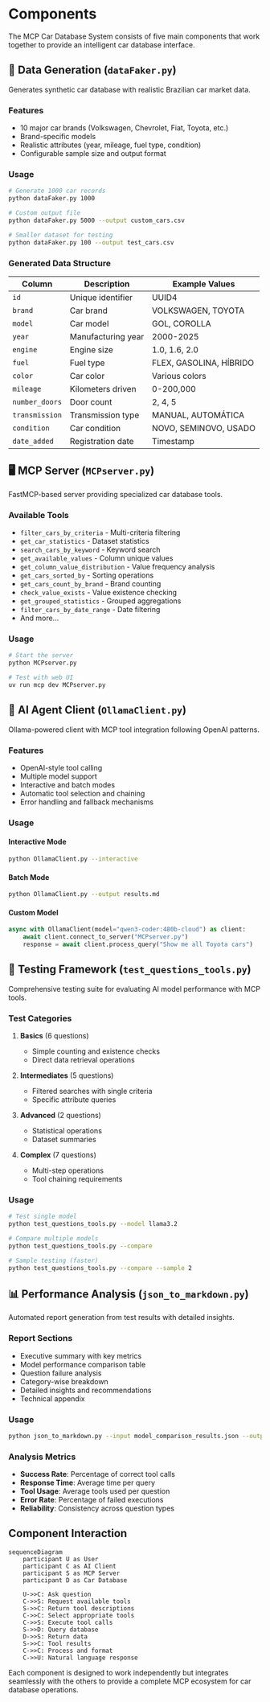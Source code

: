 # Components

The MCP Car Database System consists of five main components that work together to provide an intelligent car database interface.

## 🎲 Data Generation (`dataFaker.py`)

Generates synthetic car database with realistic Brazilian car market data.

### Features
- 10 major car brands (Volkswagen, Chevrolet, Fiat, Toyota, etc.)
- Brand-specific models
- Realistic attributes (year, mileage, fuel type, condition)
- Configurable sample size and output format

### Usage
```bash
# Generate 1000 car records
python dataFaker.py 1000

# Custom output file
python dataFaker.py 5000 --output custom_cars.csv

# Smaller dataset for testing
python dataFaker.py 100 --output test_cars.csv
```

### Generated Data Structure

| Column | Description | Example Values |
|--------|-------------|----------------|
| `id` | Unique identifier | UUID4 |
| `brand` | Car brand | VOLKSWAGEN, TOYOTA |
| `model` | Car model | GOL, COROLLA |
| `year` | Manufacturing year | 2000-2025 |
| `engine` | Engine size | 1.0, 1.6, 2.0 |
| `fuel` | Fuel type | FLEX, GASOLINA, HÍBRIDO |
| `color` | Car color | Various colors |
| `mileage` | Kilometers driven | 0-200,000 |
| `number_doors` | Door count | 2, 4, 5 |
| `transmission` | Transmission type | MANUAL, AUTOMÁTICA |
| `condition` | Car condition | NOVO, SEMINOVO, USADO |
| `date_added` | Registration date | Timestamp |

## 🖥️ MCP Server (`MCPserver.py`)

FastMCP-based server providing specialized car database tools.

### Available Tools
- `filter_cars_by_criteria` - Multi-criteria filtering
- `get_car_statistics` - Dataset statistics
- `search_cars_by_keyword` - Keyword search
- `get_available_values` - Column unique values
- `get_column_value_distribution` - Value frequency analysis
- `get_cars_sorted_by` - Sorting operations
- `get_cars_count_by_brand` - Brand counting
- `check_value_exists` - Value existence checking
- `get_grouped_statistics` - Grouped aggregations
- `filter_cars_by_date_range` - Date filtering
- And more...

### Usage
```bash
# Start the server
python MCPserver.py

# Test with web UI
uv run mcp dev MCPserver.py
```

## 🤖 AI Agent Client (`OllamaClient.py`)

Ollama-powered client with MCP tool integration following OpenAI patterns.

### Features
- OpenAI-style tool calling
- Multiple model support
- Interactive and batch modes
- Automatic tool selection and chaining
- Error handling and fallback mechanisms

### Usage

#### Interactive Mode
```bash
python OllamaClient.py --interactive
```

#### Batch Mode
```bash
python OllamaClient.py --output results.md
```

#### Custom Model
```python
async with OllamaClient(model="qwen3-coder:480b-cloud") as client:
    await client.connect_to_server("MCPserver.py")
    response = await client.process_query("Show me all Toyota cars")
```

## 🧪 Testing Framework (`test_questions_tools.py`)

Comprehensive testing suite for evaluating AI model performance with MCP tools.

### Test Categories

1. **Basics** (6 questions)
   - Simple counting and existence checks
   - Direct data retrieval operations

2. **Intermediates** (5 questions)
   - Filtered searches with single criteria
   - Specific attribute queries

3. **Advanced** (2 questions)
   - Statistical operations
   - Dataset summaries

4. **Complex** (7 questions)
   - Multi-step operations
   - Tool chaining requirements

### Usage
```bash
# Test single model
python test_questions_tools.py --model llama3.2

# Compare multiple models
python test_questions_tools.py --compare

# Sample testing (faster)
python test_questions_tools.py --compare --sample 2
```

## 📊 Performance Analysis (`json_to_markdown.py`)

Automated report generation from test results with detailed insights.

### Report Sections
- Executive summary with key metrics
- Model performance comparison table
- Question failure analysis
- Category-wise breakdown
- Detailed insights and recommendations
- Technical appendix

### Usage
```bash
python json_to_markdown.py --input model_comparison_results.json --output report.md
```

### Analysis Metrics
- **Success Rate**: Percentage of correct tool calls
- **Response Time**: Average time per query
- **Tool Usage**: Average tools used per question
- **Error Rate**: Percentage of failed executions
- **Reliability**: Consistency across question types

## Component Interaction

```mermaid
sequenceDiagram
    participant U as User
    participant C as AI Client
    participant S as MCP Server
    participant D as Car Database
    
    U->>C: Ask question
    C->>S: Request available tools
    S->>C: Return tool descriptions
    C->>C: Select appropriate tools
    C->>S: Execute tool calls
    S->>D: Query database
    D->>S: Return data
    S->>C: Tool results
    C->>C: Process and format
    C->>U: Natural language response
```

Each component is designed to work independently but integrates seamlessly with the others to provide a complete MCP ecosystem for car database operations.